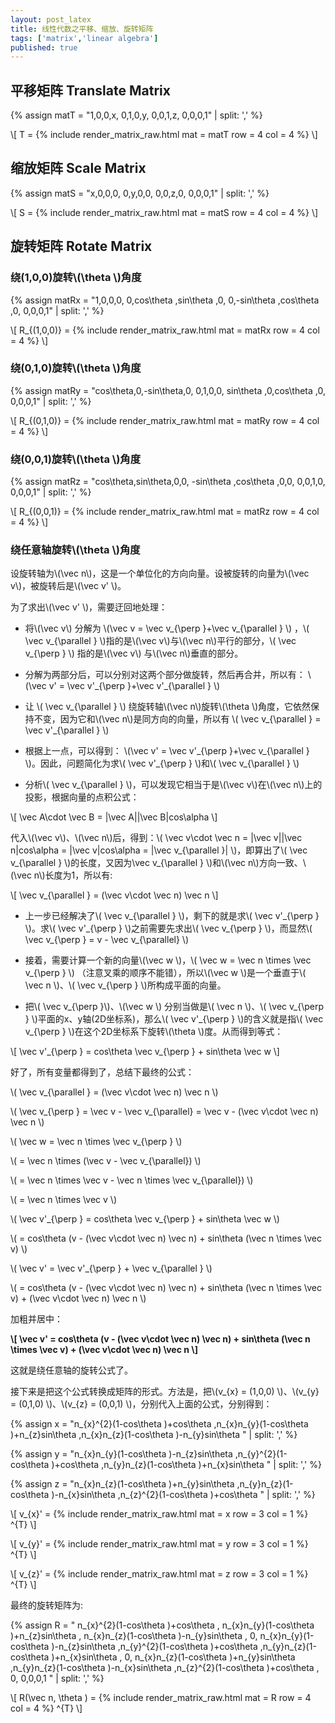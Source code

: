 ```yaml
---
layout: post_latex
title: 线性代数之平移、缩放、旋转矩阵
tags: ['matrix','linear algebra']
published: true
---
```


<!--more-->

## 平移矩阵 Translate Matrix

{% assign matT = "1,0,0,x, 0,1,0,y, 0,0,1,z, 0,0,0,1" | split: ',' %}

\\[ T = {% include render_matrix_raw.html mat = matT row = 4 col = 4 %} \\]


## 缩放矩阵 Scale Matrix

{% assign matS = "x,0,0,0, 0,y,0,0, 0,0,z,0, 0,0,0,1" | split: ',' %}

\\[ S = {% include render_matrix_raw.html mat = matS row = 4 col = 4 %} \\]


## 旋转矩阵 Rotate Matrix

### 绕(1,0,0)旋转\\(\\theta \\)角度

{% assign matRx = "1,0,0,0, 0,cos\\theta ,sin\\theta ,0, 0,-sin\\theta ,cos\\theta ,0, 0,0,0,1" | split: ',' %}

\\[ R\_\{(1,0,0)\} = {% include render_matrix_raw.html mat = matRx row = 4 col = 4 %} \\]

### 绕(0,1,0)旋转\\(\\theta \\)角度


{% assign matRy = "cos\\theta,0,-sin\\theta,0,   0,1,0,0, sin\\theta ,0,cos\\theta ,0, 0,0,0,1" | split: ',' %}


\\[ R\_\{(0,1,0)\} = {% include render_matrix_raw.html mat = matRy row = 4 col = 4 %} \\]


### 绕(0,0,1)旋转\\(\\theta \\)角度

{% assign matRz = "cos\\theta,sin\\theta,0,0, -sin\\theta ,cos\\theta ,0,0,  0,0,1,0,  0,0,0,1" | split: ',' %}

\\[ R\_\{(0,0,1)\} = {% include render_matrix_raw.html mat = matRz row = 4 col = 4 %} \\]



### 绕任意轴旋转\\(\\theta \\)角度


设旋转轴为\\(\\vec n\\)，这是一个单位化的方向向量。设被旋转的向量为\\(\\vec v\\)，被旋转后是\\(\\vec v' \\)。

为了求出\\(\\vec v' \\)，需要迂回地处理：

- 将\\(\\vec v\\) 分解为 \\(\\vec v = \\vec v\_\{\\perp \}+\\vec v\_\{\\parallel \} \\)	，\\( \\vec v\_\{\\parallel \} \\)指的是\\(\\vec v\\)与\\(\\vec n\\)平行的部分，\\( \\vec v\_\{\\perp \} \\) 指的是\\(\\vec v\\) 与\\(\\vec n\\)垂直的部分。

- 分解为两部分后，可以分别对这两个部分做旋转，然后再合并，所以有： \\(\\vec v' = \\vec v'\_\{\\perp \}+\\vec v'\_\{\\parallel \} \\)

- 让 \\( \\vec v\_\{\\parallel \} \\) 绕旋转轴\\(\\vec n\\)旋转\\(\\theta \\)角度，它依然保持不变，因为它和\\(\\vec n\\)是同方向的向量，所以有 \\( \\vec v\_\{\\parallel \} = \\vec v'\_\{\\parallel \} \\)

- 根据上一点，可以得到： \\(\\vec v' = \\vec v'\_\{\\perp \}+\\vec v\_\{\\parallel \} \\)。因此，问题简化为求\\( \\vec v'\_\{\\perp \} \\)和\\( \\vec v\_\{\\parallel \} \\)



- 分析\\( \\vec v\_\{\\parallel \} \\)，可以发现它相当于是\\(\\vec v\\)在\\(\\vec n\\)上的投影，根据向量的点积公式：

\\[ \\vec A\\cdot \\vec B = |\\vec A||\\vec B|cos\\alpha  \\]


代入\\(\\vec v\\)、\\(\\vec n\\)后，得到：\\( \\vec v\\cdot \\vec n = |\\vec v||\\vec n|cos\\alpha = |\\vec v|cos\\alpha = |\\vec v\_\{\\parallel \}| \\)，即算出了\\( \\vec v\_\{\\parallel \} \\)的长度，又因为\\vec v\_\{\\parallel \} \\)和\\(\\vec n\\)方向一致、\\(\\vec n\\)长度为1，所以有:

\\[ \\vec v\_\{\\parallel \} = (\\vec v\\cdot \\vec n) \\vec n \\]


- 上一步已经解决了\\( \\vec v\_\{\\parallel \} \\)，剩下的就是求\\( \\vec v'\_\{\\perp \} \\)。求\\( \\vec v'\_\{\\perp \} \\)之前需要先求出\\( \\vec v\_\{\\perp \} \\)，而显然\\( \\vec v\_\{\\perp \} = v - \\vec v\_\{\\parallel\} \\) 


- 接着，需要计算一个新的向量\\(\\vec w \\)，\\( \\vec w = \\vec n \\times \\vec v\_\{\\perp \} \\) （注意叉乘的顺序不能错），所以\\(\\vec w \\)是一个垂直于\\(  \\vec n \\)、\\( \\vec v\_\{\\perp \} \\)所构成平面的向量。

- 把\\( \\vec v\_\{\\perp \}\\)、\\(\\vec w \\) 分别当做是\\(  \\vec n \\)、\\( \\vec v\_\{\\perp \} \\)平面的x、y轴(2D坐标系)，那么\\( \\vec v'\_\{\\perp \} \\)的含义就是指\\( \\vec v\_\{\\perp \} \\)在这个2D坐标系下旋转\\(\\theta \\)度。从而得到等式：

\\[ \\vec v'\_\{\\perp \} =  cos\\theta \\vec v\_\{\\perp \} + sin\\theta \\vec w \\]


好了，所有变量都得到了，总结下最终的公式：

\\( \\vec v\_\{\\parallel \} = (\\vec v\\cdot \\vec n) \\vec n \\)

\\( \\vec v\_\{\\perp \} = \\vec v - \\vec v\_\{\\parallel\} = \\vec v -  (\\vec v\\cdot \\vec n) \\vec n \\) 

\\( \\vec w = \\vec n \\times \\vec v\_\{\\perp \} \\) 

\\( = \\vec n \\times (\\vec v - \\vec v\_\{\\parallel\}) \\) 

\\( = \\vec n \\times \\vec v - \\vec n \\times \\vec v\_\{\\parallel\}) \\) 

\\( = \\vec n \\times \\vec v \\) 


\\( \\vec v'\_\{\\perp \} =  cos\\theta \\vec v\_\{\\perp \} + sin\\theta \\vec w \\)


\\( =  cos\\theta (v - (\\vec v\\cdot \\vec n) \\vec n) + sin\\theta (\\vec n \\times \\vec v)  \\)


\\( \\vec v' = \\vec v'\_\{\\perp \} + \\vec v\_\{\\parallel \} \\)

\\( = cos\\theta (v - (\\vec v\\cdot \\vec n) \\vec n) + sin\\theta (\\vec n \\times \\vec v) + (\\vec v\\cdot \\vec n) \\vec n \\)

加粗并居中：

**\\[ \\vec v' = cos\\theta (v - (\\vec v\\cdot \\vec n) \\vec n) + sin\\theta (\\vec n \\times \\vec v) + (\\vec v\\cdot \\vec n) \\vec n \\]**

这就是绕任意轴的旋转公式了。

接下来是把这个公式转换成矩阵的形式。方法是，把\\(v\_\{x\} = (1,0,0) \\)、\\(v\_\{y\} = (0,1,0) \\)、\\(v\_\{z\} = (0,0,1) \\)，分别代入上面的公式，分别得到：


{% assign x = "n\_\{x\}\^\{2\}(1-cos\\theta )+cos\\theta ,n\_\{x\}n\_\{y\}(1-cos\\theta )+n\_\{z\}sin\\theta ,n\_\{x\}n\_\{z\}(1-cos\\theta )-n\_\{y\}sin\\theta " | split: ',' %}

{% assign y = "n\_\{x\}n\_\{y\}(1-cos\\theta )-n\_\{z\}sin\\theta ,n\_\{y\}\^\{2\}(1-cos\\theta )+cos\\theta ,n\_\{y\}n\_\{z\}(1-cos\\theta )+n\_\{x\}sin\\theta " | split: ',' %}

{% assign z = "n\_\{x\}n\_\{z\}(1-cos\\theta )+n\_\{y\}sin\\theta ,n\_\{y\}n\_\{z\}(1-cos\\theta )-n\_\{x\}sin\\theta ,n\_\{z\}\^\{2\}(1-cos\\theta )+cos\\theta " | split: ',' %}


\\[ v\_\{x\}' = {% include render_matrix_raw.html mat = x row = 3 col = 1 %} \^\{T\} \\]

\\[ v\_\{y\}' = {% include render_matrix_raw.html mat = y row = 3 col = 1 %} \^\{T\} \\]

\\[ v\_\{z\}' = {% include render_matrix_raw.html mat = z row = 3 col = 1 %} \^\{T\} \\]


最终的旋转矩阵为:

{% assign R = "
n\_\{x\}\^\{2\}(1-cos\\theta )+cos\\theta ,  n\_\{x\}n\_\{y\}(1-cos\\theta )+n\_\{z\}sin\\theta ,  n\_\{x\}n\_\{z\}(1-cos\\theta )-n\_\{y\}sin\\theta , 0,
n\_\{x\}n\_\{y\}(1-cos\\theta )-n\_\{z\}sin\\theta ,n\_\{y\}\^\{2\}(1-cos\\theta )+cos\\theta ,n\_\{y\}n\_\{z\}(1-cos\\theta )+n\_\{x\}sin\\theta , 0,
n\_\{x\}n\_\{z\}(1-cos\\theta )+n\_\{y\}sin\\theta ,n\_\{y\}n\_\{z\}(1-cos\\theta )-n\_\{x\}sin\\theta ,n\_\{z\}\^\{2\}(1-cos\\theta )+cos\\theta , 0,
0,0,0,1
" | split: ',' %}

\\[ R(\\vec n, \\theta ) = {% include render_matrix_raw.html mat = R row = 4 col = 4 %} \^\{T\} \\]
